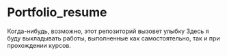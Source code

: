 # Portfolio_resume
Когда-нибудь, возможно, этот репозиторий вызовет улыбку
Здесь я буду выкладывать работы, выполненные как самостоятельно, так и при прохождении курсов.
